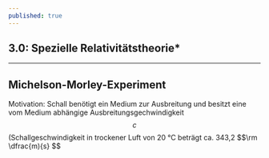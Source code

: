 ```yaml
---
published: true
---
```

## 3.0: Spezielle Relativitätstheorie*

---

## Michelson-Morley-Experiment

Motivation: Schall benötigt ein Medium zur Ausbreitung und besitzt eine vom Medium abhängige Ausbreitungsgechwindigkeit $$ c $$ (Schallgeschwindigkeit in trockener Luft von 20 °C beträgt ca. 343,2 $$\rm \dfrac{m){s} $$  
